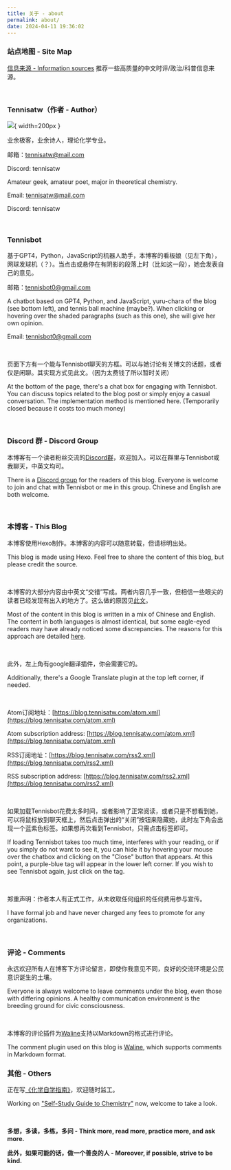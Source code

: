 ```yaml
---
title: 关于 - about
permalink: about/
date: 2024-04-11 19:36:02
---
```


### 站点地图 - Site Map

[信息来源 - Information sources](/info-sources/) 推荐一些高质量的中文时评/政治/科普信息来源。

<br>

### Tennisatw（作者 - Author）

![](pages/about/images/avatar.png){ width=200px }

业余极客，业余诗人，理论化学专业。

邮箱：tennisatw@mail.com

Discord: tennisatw

Amateur geek, amateur poet, major in theoretical chemistry.

Email: tennisatw@mail.com

Discord: tennisatw

<br>

### Tennisbot
<p class="tennisbot" id="这一段是在说我哦">基于GPT4，Python，JavaScript的机器人助手，本博客的看板娘（见左下角），网球发球机（？）。当点击或悬停在有阴影的段落上时（比如这一段），她会发表自己的意见。</p>

邮箱：tennisbot0@gmail.com

<p class="tennisbot" id="It's talking about me">A chatbot based on GPT4, Python, and JavaScript, yuru-chara of the blog (see bottom left), and tennis ball machine (maybe?). When clicking or hovering over the shaded paragraphs (such as this one), she will give her own opinion.</p>

Email: tennisbot0@gmail.com

<br>

页面下方有一个能与Tennisbot聊天的方框。可以与她讨论有关博文的话题，或者仅是闲聊。其实现方式见此文。（因为太费钱了所以暂时关闭）

At the bottom of the page, there's a chat box for engaging with Tennisbot. You can discuss topics related to the blog post or simply enjoy a casual conversation. The implementation method is mentioned here. (Temporarily closed because it costs too much money)

<br>

### Discord 群 - Discord Group

本博客有一个读者粉丝交流的[Discord群](https://discord.gg/trCwuPYvG2)，欢迎加入。可以在群里与Tennisbot或我聊天，中英文均可。

There is a [Discord group](https://discord.gg/trCwuPYvG2) for the readers of this blog. Everyone is welcome to join and chat with Tennisbot or me in this group. Chinese and English are both welcome.

<br>

### 本博客 - This Blog

本博客使用Hexo制作。本博客的内容可以随意转载，但请标明出处。

This blog is made using Hexo. Feel free to share the content of this blog, but please credit the source. 

<br>

本博客的大部分内容由中英文“交错”写成。两者内容几乎一致，但相信一些眼尖的读者已经发现有出入的地方了。这么做的原因见[此文](http://blog.tennisatw.com/post/17/)。

Most of the content in this blog is written in a mix of Chinese and English. The content in both languages is almost identical, but some eagle-eyed readers may have already noticed some discrepancies. The reasons for this approach are detailed [here](http://blog.tennisatw.com/post/17/).

<br>

此外，左上角有google翻译插件，你会需要它的。

Additionally, there's a Google Translate plugin at the top left corner, if needed.

<br>

Atom订阅地址：[https://blog.tennisatw.com/atom.xml](https://blog.tennisatw.com/atom.xml)

Atom subscription address: [https://blog.tennisatw.com/atom.xml](https://blog.tennisatw.com/atom.xml)

RSS订阅地址：[https://blog.tennisatw.com/rss2.xml](https://blog.tennisatw.com/rss2.xml)

RSS subscription address: [https://blog.tennisatw.com/rss2.xml](https://blog.tennisatw.com/rss2.xml)

<br>

<p class="tennisbot" id="😿">如果加载Tennisbot花费太多时间，或者影响了正常阅读，或者只是不想看到她，可以将鼠标放到聊天框上，然后点击弹出的“关闭”按钮来隐藏她，此时左下角会出现一个蓝紫色标签。如果想再次看到Tennisbot，只需点击标签即可。</p>

<p class="tennisbot" id="😿">If loading Tennisbot takes too much time, interferes with your reading, or if you simply do not want to see it, you can hide it by hovering your mouse over the chatbox and clicking on the "Close" button that appears. At this point, a purple-blue tag will appear in the lower left corner. If you wish to see Tennisbot again, just click on the tag. </p>

<br>

郑重声明：作者本人有正式工作，从未收取任何组织的任何费用参与宣传。

I have formal job and have never charged any fees to promote for any organizations.

<br>

### 评论 - Comments

永远欢迎所有人在博客下方评论留言，即使你我意见不同，良好的交流环境是公民意识诞生的土壤。

Everyone is always welcome to leave comments under the blog, even those with differing opinions. A healthy communication environment is the breeding ground for civic consciousness.

<br>

本博客的评论插件为[Waline](https://waline.js.org/)支持以Markdown的格式进行评论。

The comment plugin used on this blog is [Waline](https://waline.js.org/en/), which supports comments in Markdown format.

### 其他 - Others

正在写[《化学自学指南》](https://chemistry.tennisatw.com/)，欢迎随时监工。

Working on ["Self-Study Guide to Chemistry"](https://chemistry.tennisatw.com/) now, welcome to take a look.

<br>

**多想，多读，多练，多问 - Think more, read more, practice more, and ask more.**

**此外，如果可能的话，做一个善良的人 - Moreover, if possible, strive to be kind.**